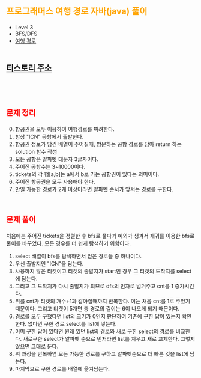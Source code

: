 # <span style="color:orange; font-size:17pt; font-weight:bold">프로그래머스 여행 경로 자바(java) 풀이</span>
- Level 3
- BFS/DFS
- [여행 경로](https://programmers.co.kr/learn/courses/30/lessons/43164)
<br><br>

## [티스토리 주소](https://hoho325.tistory.com/)
<br><br>

# <span style="color: red; font-size:15pt">문제 정리</span>
0. 항공권을 모두 이용하여 여행경로를 짜려한다.
1. 항상 "ICN" 공항에서 출발한다.
2. 항공권 정보가 담긴 배열이 주어질때, 방문하는 공항 경로를 담아 return 하는 solution 함수 작성
3. 모든 공항은 알파벳 대문자 3글자이다.
4. 주어진 공항수는 3~10000이다.
5. tickets의 각 행[a,b]는 a에서 b로 가는 공항권이 있다는 의미이다.
6. 주어진 항공권을 모두 사용해야 한다.
7. 만일 가능한 경로가 2개 이상이라면 알파벳 순서가 앞서는 경로를 구한다.
<br><br>

# <span style="color: red; font-size:15pt">문제 풀이</span>
처음에는 주어진 tickets을 정렬한 후 bfs로 풀다가 예외가 생겨서 재귀를 이용한 bfs로 풀이를 바꾸었다. 모든 경우를 더 쉽게 탐색하기 위함이다.  
1. select 배열이 bfs를 탐색하면서 얻은 경로들 중 하나이다.
2. 우선 출발지인 "ICN"을 담는다.
3. 사용하지 않은 티켓이고 티켓의 출발지가 start인 경우 그 티켓의 도착지를 select에 담는다.
4. 그리고 그 도착지가 다시 출발지가 되므로 dfs의 인자로 넘겨주고 cnt를 1 증가시킨다.
5. 위를 cnt가 티켓의 개수+1과 같아질때까지 반복한다. 이는 처음 cnt를 1로 주었기 때문이다. 그리고 티켓이 5개면 총 경로의 길이는 6이 나오게 되기 때문이다.
6. 경로를 모두 구했다면 list의 크기가 0인지 판단하여 기존에 구한 답이 있는지 확인한다. 없다면 구한 경로 select를 list에 넣는다.
7. 이미 구한 답이 있다면 원래 있던 list의 경로와 새로 구한 select의 경로를 비교한다. 새로구한 select가 알파벳 순으로 먼저라면 list를 지우고 새로 교체한다. 그렇지 않으면 그대로 둔다.
8. 위 과정을 반복하염 모든 가능한 경로를 구하고 알파벳순으로 더 빠른 것을 list에 담는다.
9. 마지막으로 구한 경로를 배열에 옮겨담는다.
<br><br>

